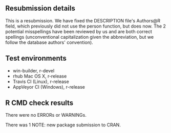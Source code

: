 ## Resubmission details
This is a resubmission. We have fixed the DESCRIPTION file's
Authors@R field, which previously did not use the person function,
but does now. The 2 potential misspellings have been reviewed
by us and are both correct spellings (unconventional capitalization
given the abbreviation, but we follow the database authors'
convention).

## Test environments
* win-builder, r-devel
* rhub Mac OS X, r-release
* Travis CI (Linux), r-release
* AppVeyor CI (Windows), r-release

## R CMD check results
There were no ERRORs or WARNINGs.

There was 1 NOTE: new package submission to CRAN.